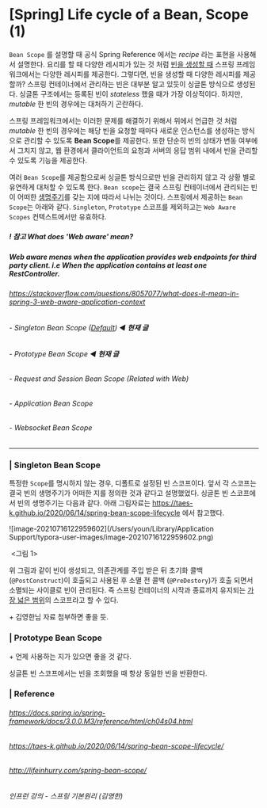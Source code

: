 # [Spring] Life cycle of a Bean, Scope (1)

`Bean Scope` 를 설명할 때 공식 Spring Reference 에서는 *recipe* 라는 표현을 사용해서 설명한다. 요리를 할 때 다양한 레시피가 있는 것 처럼 <u>빈을 생성할 때</u> 스프링 프레임워크에서는 다양한 레시피를 제공한다. 그렇다면, 빈을 생성할 때 다양한 레시피를 제공할까? 스프링 컨테이너에서 관리하는 빈은 대부분 알고 있듯이 싱글톤 방식으로 생성된다. 싱글톤 구조에서는 등록된 빈이 *stateless* 했을 때가 가장 이상적이다. 하지만, *mutable* 한 빈의 경우에는 대처하기 곤란하다. 

스프링 프레임워크에서는 이러한 문제를 해결하기 위해서 위에서 언급한 것 처럼 *mutable* 한 빈의 경우에는 해당 빈을 요청할 때마다 새로운 인스턴스를 생성하는 방식으로 관리할 수 있도록 **Bean Scope**를 제공한다. 또한 단순히 빈의 상태가 변동 여부에서 그치지 않고, 웹 환경에서 클라이언트의 요청과 서버의 응답 범위 내에서 빈을 관리할 수 있도록 기능을 제공한다. 

여러 `Bean Scope`를 제공함으로써 싱글톤 방식으로만 빈을 관리하지 않고 각 상황 별로 유연하게 대처할 수 있도록 한다. `Bean scope`는 결국 스프링 컨테이너에서 관리되는 빈이 어떠한 <u>생명주기</u>를 갖는 지에 따라서 나뉘는 것이다. 스프링에서 제공하는 `Bean Scope`는 아래와 같다. `Singleton`, `Prototype` 스코프를 제외하고는 `Web Aware Scopes` 컨텍스트에서만 유효하다. 

##### ! 참고 What does 'Web aware' mean?

##### Web aware menas when the application provides web endpoints for third party client. i.e When the application contains at least one RestController.

###### https://stackoverflow.com/questions/8057077/what-does-it-mean-in-spring-3-web-aware-application-context



###### - Singleton Bean Scope (<u>Default</u>) ◀︎ **현재 글**

###### - Prototype Bean Scope ◀︎ **현재 글**

###### - Request and Session Bean Scope (Related with Web)

###### - Application Bean Scope 

###### - Websocket Bean Scope 

___

### | Singleton Bean Scope

특정한 `Scope`를 명시하지 않는 경우, 디폴트로 설정된 빈 스코프이다. 앞서 각 스코프는 결국 빈의 생명주기가 어떠한 지를 정의한 것과 같다고 설명했었다. 싱글톤 빈 스코프에서 빈의 생명주기는 다음과 같다. 아래 그림자료는 https://taes-k.github.io/2020/06/14/spring-bean-scope-lifecycle 에서 참고했다. 

![image-20210716122959602](/Users/youn/Library/Application Support/typora-user-images/image-20210716122959602.png)

​					   <그림 1> 

위 그림과 같이 빈이 생성되고, 의존관계를 주입 받은 뒤 초기화 콜백 (`@PostConstruct`)이 호출되고 사용된 후 소멸 전 콜백 (`@PreDestory`)가 호출 되면서 소멸되는 사이클로 빈이 관리된다. 즉 스프링 컨테이너의 시작과 종료까지 유지되는 <u>가장 넓은 범위</u>의 스코프라고 할 수 있다.

\+ 김영한님 자료 첨부하면 좋을 듯.



### | Prototype Bean Scope 

\+ 언제 사용하는 지가 있으면 좋을 것 같다. 

싱글톤 빈 스코프에서는 빈을 조회했을 때 항상 동일한 빈을 반환한다. 



### | Reference 

###### https://docs.spring.io/spring-framework/docs/3.0.0.M3/reference/html/ch04s04.html

###### https://taes-k.github.io/2020/06/14/spring-bean-scope-lifecycle/ 

###### http://lifeinhurry.com/spring-bean-scope/

###### 인프런 강의 - 스프링 기본원리 (김영한)

